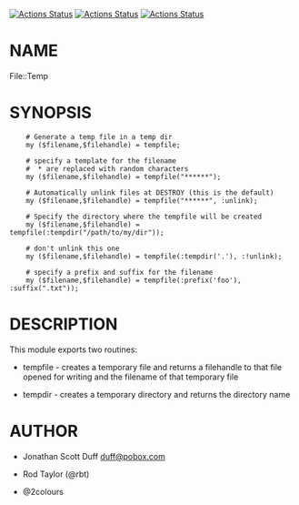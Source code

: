 [![Actions Status](https://github.com/tbrowder/File-Temp/actions/workflows/linux.yml/badge.svg)](https://github.com/tbrowder/File-Temp/actions) [![Actions Status](https://github.com/tbrowder/File-Temp/actions/workflows/macos.yml/badge.svg)](https://github.com/tbrowder/File-Temp/actions) [![Actions Status](https://github.com/tbrowder/File-Temp/actions/workflows/windows.yml/badge.svg)](https://github.com/tbrowder/File-Temp/actions)

NAME
====



File::Temp

SYNOPSIS
========



        # Generate a temp file in a temp dir
        my ($filename,$filehandle) = tempfile;

        # specify a template for the filename
        #  * are replaced with random characters
        my ($filename,$filehandle) = tempfile("******");

        # Automatically unlink files at DESTROY (this is the default)
        my ($filename,$filehandle) = tempfile("******", :unlink);

        # Specify the directory where the tempfile will be created
        my ($filename,$filehandle) = tempfile(:tempdir("/path/to/my/dir"));

        # don't unlink this one
        my ($filename,$filehandle) = tempfile(:tempdir('.'), :!unlink);

        # specify a prefix and suffix for the filename
        my ($filename,$filehandle) = tempfile(:prefix('foo'), :suffix(".txt"));

DESCRIPTION
===========



This module exports two routines:

  * tempfile - creates a temporary file and returns a filehandle to that file opened for writing and the filename of that temporary file

  * tempdir - creates a temporary directory and returns the directory name

AUTHOR
======



  * Jonathan Scott Duff <duff@pobox.com>

  * Rod Taylor (@rbt)

  * @2colours

